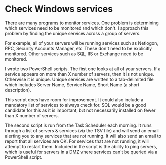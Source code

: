 # Check Windows services

There are many programs to monitor services.  One problem is determining
which services need to be monitored and which don't.  I approach this
problem by finding the unique services across a group of servers.

For example, all of your servers will be running services such as
Netlogon, RPC, Security Accounts Manager, etc.  These don't need to be
explicitly monitored.  Other services such as SQL, IIS or Exchange need
to be monitored.

I wrote two PowerShell scripts.  The first one looks at all of your
servers.  If a service appears on more than X number of servers, then it
is not unique.  Otherwise it is unique.  Unique services are written to
a tab-delimited file which includes Server Name, Service Name, Short Name
(a short description).

This script does have room for improvement.  It could also include a
mandatory list of services to always check for. SQL would be a good
candidate for this as it is important, but not necessarily installed on
fewer than X number of servers.

The second script is run from the Task Scheduler each morning.  It runs
through a list of servers & services (via the TSV file) and will send
an email alerting you to any services that are not running.  It will
also send an email to report that all services are OK.  For services
that are not running, it will attempt to restart them.  Included in the
script is the ability to ping servers, which is useful for servers in
a DMZ where services can't be queried via a PowerShell script.


